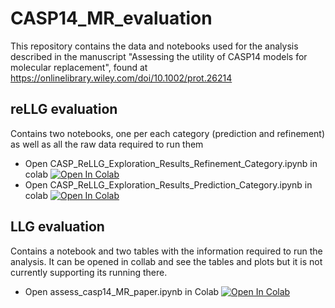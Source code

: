 # CASP14_MR_evaluation

This repository contains the data and notebooks used for the analysis described in the manuscript "Assessing the utility of CASP14 models for molecular replacement", found at https://onlinelibrary.wiley.com/doi/10.1002/prot.26214

## reLLG evaluation

Contains two notebooks, one per each category (prediction and refinement) as well as all the raw data required to run them
* Open CASP_ReLLG_Exploration_Results_Refinement_Category.ipynb in colab [![Open In Colab](https://colab.research.google.com/assets/colab-badge.svg)](https://colab.research.google.com/github/clacri/CASP14_MR_evaluation/blob/main/reLLG_assesment/CASP_ReLLG_Exploration_Results_Refinement_Category.ipynb)
* Open CASP_ReLLG_Exploration_Results_Prediction_Category.ipynb in colab [![Open In Colab](https://colab.research.google.com/assets/colab-badge.svg)](https://colab.research.google.com/github/clacri/CASP14_MR_evaluation/blob/main/reLLG_assesment/CASP_ReLLG_Exploration_Results_Prediction_Category.ipynb)

## LLG evaluation

Contains a notebook and two tables with the information required to run the analysis. It can be opened in collab and see the tables and plots but it is not currently supporting its running there. 
* Open assess_casp14_MR_paper.ipynb in Colab [![Open In Colab](https://colab.research.google.com/assets/colab-badge.svg)](https://colab.research.google.com/github/clacri/CASP14_MR_evaluation/blob/main/LLG_assesment/assess_casp14_MR_paper.ipynb)

